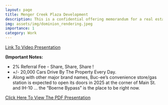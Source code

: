 ```yaml
---
layout: page
title: Menger Creek Plaza Development
description: This is a confidential offering memorandum for a real estate project that I am developing out in "Booming Boerne" (Northside San Antonio, TX).
img: assets/img/dominion_rendering.jpeg
importance: 1
category: Work
---
```


[Link To Video Presentation](https://www.youtube.com/watch?v=F77YfI3y9IU)


**(Important Notes:**
<ul>
  <li>2% Referral Fee - Share, Share, Share !</li>
  <li>+/- 20,000 Cars Drive By The Property Every Day.</li>
  <li>Along with other major brand names, Buc-ee’s convenience store/gas station is expected to open its doors in 2025 at the corner of Main St. and IH-10 ... the “Boerne Bypass” is the place to be right now.</li>
</ul>


[Click Here To View The PDF Presentation](https:///santigtz95.github.io/assets/pdf/Menger_Creek_Project.pdf)

